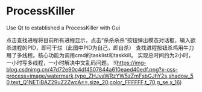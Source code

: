 # ProcessKiller
Use Qt to established a ProcessKiller with Gui


点击查找进程将目前所有进程显示，点击“杀杀杀杀”按钮弹出模态对话框，输入欲杀进程的PID，即可干烂（此图中PID为自己，即自杀）
查找进程按钮杀鸡用牛刀用了多线程。核心功能为调用cmd的tasklist和taskkill。
实现总时间约为2小时，一小时写多线程，一小时解决中文乱码问题。
!(https://img-blog.csdnimg.cn/47d72e90c4df4507844a610eaed40edf.png?x-oss-process=image/watermark,type_ZHJvaWRzYW5zZmFsbGJhY2s,shadow_50,text_Q1NETiBAZ29uZ2ZwcA==,size_20,color_FFFFFF,t_70,g_se,x_16)

